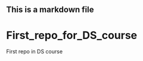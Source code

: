 ## This is a markdown file
First_repo_for_DS_course
========================

First repo in DS course
